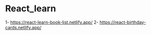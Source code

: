 # React_learn
1- https://react-learn-book-list.netlify.app/
2- https://react-birthday-cards.netlify.app/
